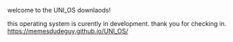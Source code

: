 welcome to the UNI_OS downlaods!

this operating system is curently in development. thank you for checking in.
https://memesdudeguy.github.io/UNI_OS/
